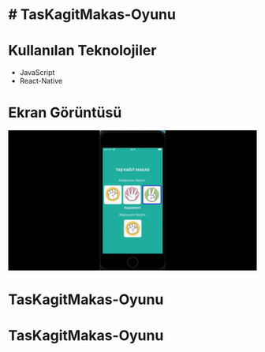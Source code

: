 <h1># TasKagitMakas-Oyunu</h1>

<h1>Kullanılan Teknolojiler</h1>

- JavaScript
- React-Native

<h1>Ekran Görüntüsü</h1>

![](tkm.gif)
# TasKagitMakas-Oyunu
# TasKagitMakas-Oyunu
